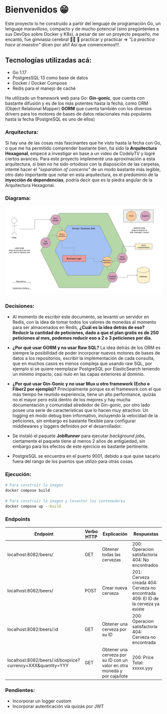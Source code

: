 # Bienvenidos 😁

Este proyecto lo he construido a partir del lenguaje de programación Go, un lenguaje maravilloso, compacto y de mucho potencial (sino pregúntenles a sus DevOps sobre Docker y K8s), a pesar de ser un proyecto pequeño, me encantó, fue gimnasia cerebral 💪🏽 🧠 practicar y practicar => *"La practica hace al maestro"* dicen por ahí! Así que comencemos!!!.

## Tecnologías utilizadas acá:

- Go 1.17
- PostgresSQL 13 como base de datos
- Docker / Docker Compose
- Redis para el manejo de caché

He utilizado un framework web para Go: **Gin-gonic**, que cuenta con bastante difusión y es de los más potentes hasta la fecha, como ORM (Object Relational Mapper) **GORM** que cuenta también con los diversos drivers para los motores de bases de datos relacionales más populares hasta la fecha (PostgreSQL es uno de ellos)

### Arquitectura:
Si hay una de las cosas más fascinantes que he visto hasta la fecha con Go, o que me ha permitido comprender bastante bien, ha sido la **Arquitectura Hexagonal**, empecé a investigar en base a un video de CodelyTV y logré ciertos avances. Para este proyecto implementé una aproximación a esta arquitectura, si bien no he sido ortodoxo con la disposición de las carpetas, intenté hacer el *"separation of concerns"* de un modo bastante más legible, otro dato importante que notar en esta arquitectura, es el predominio de la **inyección de dependencias**, podría decir que es la piedra angular de la Arquitectura Hexagonal.

### Diagrama:
![Arquitectura Hexagonal](Hexagonal-Architecture-Beers.svg "Diagrama AH Bender Beers")

### Decisiones:
- Al momento de escribir este documento, se levantó un servidor en Redis, con la idea de tomar todos los valores de monedas al momento para ser almacenados en Redis, **¿Cuál es la idea detrás de eso? Reducir la cantidad de peticiones, dado a que el plan gratis es de 250 peticiones al mes, podemos reducir eso a 2 o 3 peticiones por día.**

- **¿Por qué usar GORM y no usar Raw SQL?** La idea detrás de los ORM es siempre la posibilidad de poder incorporar nuevos motores de bases de datos a los repositorios, escribir la implementación de cada consulta, que en muchos casos es menos compleja que usando raw SQL, por ejemplo si se quiere reemplazar PostgreSQL por ElasticSearch teniendo un mínimo impacto, casi nulo en las capas exteriores al dominio.

- **¿Por qué usar Gin-Gonic y no usar Mux u otro framework (Echo o Fiber2 por ejemplo)?** Principalmente porque es el framework con el que más tiempo he reunido experiencia, tiene un alto performance, quizás no el mayor pero está dentro de los mejores y hay mucha documentación y comunidad alrededor de Gin-gonic, por otro lado posee una serie de características que lo hacen muy atractivo: Un logging en modo debug bien informativo, incluyendo la velocidad de la peticiones, sin embargo es bastante flexible para configurar middlewares y loggers definidos por el desarrollador.

- Se instaló el paquete **JobRunner** para ejecutar *background jobs*, ciertamente el paquete tiene al menos 2 años de antigüedad, sin embargo para los efectos de este ejercicio es bastante pertinente.
- PostgreSQL se encuentra en el puerto 9001, debido a que quise sacarlo fuera del rango de los puertos que utilizo para otras cosas.

### Ejecución:
```bash
# Para construir la imagen
docker compose build

# Para construir la imagen y levantar los contenedores
docker compose up --build
```

### Endpoints
| Endpoint                                                    | Verbo HTTP |  Explicación                                                              | Respuestas                                                                        |
|-------------------------------------------------------------|------------|---------------------------------------------------------------------------|-----------------------------------------------------------------------------------|
| localhost:8082/beers/                                       | GET        | Obtener todas las cervezas                                                | 200: Operacion satisfactoria 404: No encontrados                                  |
| localhost:8082/beers/                                       | POST       | Crear nueva cerveza                                                       | 201: Cerveza creada 404: Cerveza no encontrada 409: El ID de la cerveza ya existe |
| localhost:8082/beers/:id                                    | GET        | Obtener una cerveza por su ID                                             | 200: Operacion satisfactoria 404: Cerveza no encontrada                           |
| localhost:8082/beers/:id/boxprice?currency=XXX&quantity=YYY | GET        | Obtener una cerveza por su ID con un valor en otra moneda y por caja/lote | 200: Price Total: xxxxx.yyy                                                       |

### Pendientes:
- Incorporar un logger custom
- Incorporar autenticación vía quizás por JWT